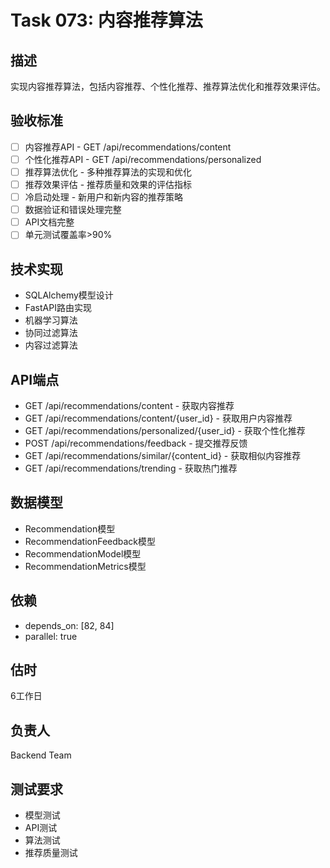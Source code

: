 # Task 073: 内容推荐算法

## 描述
实现内容推荐算法，包括内容推荐、个性化推荐、推荐算法优化和推荐效果评估。

## 验收标准
- [ ] 内容推荐API - GET /api/recommendations/content
- [ ] 个性化推荐API - GET /api/recommendations/personalized
- [ ] 推荐算法优化 - 多种推荐算法的实现和优化
- [ ] 推荐效果评估 - 推荐质量和效果的评估指标
- [ ] 冷启动处理 - 新用户和新内容的推荐策略
- [ ] 数据验证和错误处理完整
- [ ] API文档完整
- [ ] 单元测试覆盖率>90%

## 技术实现
- SQLAlchemy模型设计
- FastAPI路由实现
- 机器学习算法
- 协同过滤算法
- 内容过滤算法

## API端点
- GET /api/recommendations/content - 获取内容推荐
- GET /api/recommendations/content/{user_id} - 获取用户内容推荐
- GET /api/recommendations/personalized/{user_id} - 获取个性化推荐
- POST /api/recommendations/feedback - 提交推荐反馈
- GET /api/recommendations/similar/{content_id} - 获取相似内容推荐
- GET /api/recommendations/trending - 获取热门推荐

## 数据模型
- Recommendation模型
- RecommendationFeedback模型
- RecommendationModel模型
- RecommendationMetrics模型

## 依赖
- depends_on: [82, 84]
- parallel: true

## 估时
6工作日

## 负责人
Backend Team

## 测试要求
- 模型测试
- API测试
- 算法测试
- 推荐质量测试